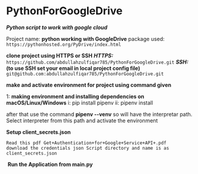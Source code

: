 # PythonForGoogleDrive

**_Python script to work with google cloud_**

Project name: **python working with GoogleDrive**
package used: `https://pythonhosted.org/PyDrive/index.html`

**clone project using HTTPS or SSH**
**_HTTPS:_**
`https://github.com/abdullahzulfiqar785/PythonForGoogleDrive.git`
**_SSH:_(to use SSH set your email in local project config file)**
`git@github.com:abdullahzulfiqar785/PythonForGoogleDrive.git`

**make and activate environment for project using command given**

1: **making environment and installing dependencies on macOS/Linux/Windows**
i: pip install pipenv
ii: pipenv install

after that use the command **pipenv --venv** so will have the interpretar path.
Select interpreter from this path and activate the environment

**Setup client_secrets.json**

```
Read this pdf Get+Authentication+for+Google+Service+API+.pdf
download the credentials json Script directory and name is as client_secrets.json
```

​
**Run the Application from main.py**
